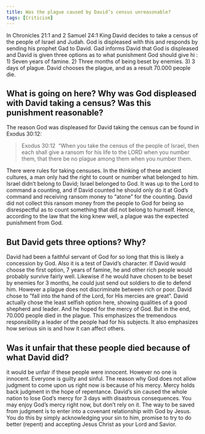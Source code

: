 ```yaml
---
title: Was the plague caused by David’s census unreasonable?
tags: [Criticism]
---
```

In Chronicles 21:1 and 2 Samuel 24:1 King David decides to take a census of the people of Israel and Judah. God is displeased with this and responds by sending his prophet Gad to David. Gad informs David that God is displeased and David is given three options as to what punishment God should give hi : 1) Seven years of famine. 2) Three months of being beset by enemies. 3) 3 days of plague. David chooses the plague, and as a result 70.000 people die.

## What is going on here? Why was God displeased with David taking a census? Was this punishment reasonable?

The reason God was displeased for David taking the census can be found in Exodus 30:12:

> Exodus 30:12  “When you take the census of the people of Israel, then each shall give a ransom for his life to the LORD when you number them, that there be no plague among them when you number them.

There were rules for taking censuses. In the thinking of these ancient cultures, a man only had the right to count or number what belonged to him. Israel didn’t belong to David; Israel belonged to God. It was up to the Lord to command a counting, and if David counted he should only do it at God’s command and receiving ransom money to “atone” for the counting. David did not collect this ransom money from the people to God for being so disrespectful as to count something that did not belong to humself. Hence, according to the law that the king knew well, a plague was the expected punishment from God.

## But David gets three options? Why?

David had been a faithful servant of God for so long that this is likely a concession by God. Also it is a test of David’s character. If David would choose the first option, 7 years of famine, he and other rich people would probably survive fairly well. Likewise if he would have chosen to be beset by enemies for 3 months, he could just send out soldiers to die to defend him. However a plague does not discriminate between rich or poor. David chose to ”fall into the hand of the Lord, for His mercies are great”. David actually chose the least selfish option here, showing qualities of a good shepherd and leader. And he hoped for the mercy of God. But in the end, 70.000 people died in the plague. This emphasizes the tremendous responsibility a leader of the people had for his subjects. It also emphasizes how serious sin is and how it can affect others.

## Was it unfair that these people died because of what David did?

it would be unfair if these people were innocent. However no one is innocent. Everyone is guilty and sinful. The reason why God does not allow judgment to come upon us right now is because of his mercy. Mercy holds back judgment in the hope of repentance. David’s sin caused the whole nation to lose God’s mercy for 3 days with disastrous consequences. You may enjoy God’s mercy right now, but don’t rely on it. The way to be saved from judgment is to enter into a covenant relationship with God by Jesus. You do this by simply acknowledging your sin to him, promise to try to do better (repent) and accepting Jesus Christ as your Lord and Savior.
